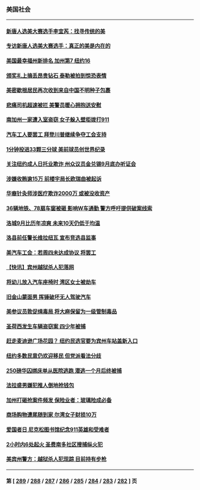 ### 美国社会
---
#### [新唐人选美大赛选手李宜芮：找寻传统的美](../../pages/ncid1078160/n14073403.md) 
#### [专访新唐人选美大赛选手：真正的美是内在的](../../pages/ncid1078160/n14072611.md) 
#### [美国最幸福州新排名 加州第7 纽约16](../../pages/ncid1078160/n14074026.md) 
#### [颁奖礼上搞丢昂贵钻石 泰勒被拍到惊恐表情](../../pages/ncid1078160/n14073947.md) 
#### [美密歇根居民再次收到来自中国不明种子包裹](../../pages/ncid1078160/n14073967.md) 
#### [悲痛司机超速被拦 美警员暖心拥抱送安慰](../../pages/ncid1078160/n14073643.md) 
#### [南加州一家遭入室盗窃 女子躲入壁柜拨打911](../../pages/ncid1078160/n14073991.md) 
#### [汽车工人要罢工 拜登川普继续争夺工会支持](../../pages/ncid1078160/n14073648.md) 
#### [1分钟投进33颗三分球 美前球员创世界纪录](../../pages/ncid1078160/n14073446.md) 
#### [关注纽约成人日托业欺诈 州众议员金兑锡9月底办听证会](../../pages/ncid1078160/n14073511.md) 
#### [涉嫌收贿逾15万 前楼宇局长欧瑞曲被起诉](../../pages/ncid1078160/n14073513.md) 
#### [华裔针灸师涉医疗欺诈2000万 或被没收资产](../../pages/ncid1078160/n14073450.md) 
#### [36辆地铁、78扇车窗被砸 影响W车通勤 警方呼吁提供破案线索](../../pages/ncid1078160/n14073452.md) 
#### [洛城9月比历年凉爽 未来10天仍低于均温](../../pages/ncid1078160/n14073456.md) 
#### [洛县前任警长维拉纽瓦 宣布竞选县监事](../../pages/ncid1078160/n14073273.md) 
#### [美汽车工会：若周四未达成协议 将罢工](../../pages/ncid1078160/n14073103.md) 
#### [【快讯】宾州越狱杀人犯落网](../../pages/ncid1078160/n14073064.md) 
#### [将幼儿放入汽车座椅时 湾区女士被劫车](../../pages/ncid1078160/n14072814.md) 
#### [旧金山蒙面男 挥锤破坏无人驾驶汽车](../../pages/ncid1078160/n14072772.md) 
#### [美参议员敦促缉毒局 将大麻保留为一级管制毒品](../../pages/ncid1078160/n14072755.md) 
#### [圣荷西发生车辆盗窃案 四少年被捕](../../pages/ncid1078160/n14072689.md) 
#### [赶走麦迪逊广场花园？ 纽约民选官要为宾州车站盖新入口](../../pages/ncid1078160/n14072656.md) 
#### [纽约多数民意仍欢迎移民 但党派看法分歧](../../pages/ncid1078160/n14072649.md) 
#### [250磅华囚绑床单从医院逃跑 潜逃一个月后终被捕](../../pages/ncid1078160/n14072652.md) 
#### [法拉盛男嫌犯推人倒地抢钱包](../../pages/ncid1078160/n14072638.md) 
#### [加州打砸抢案件频发 保险业者：玻璃险成必备](../../pages/ncid1078160/n14072554.md) 
#### [商场购物遭尾随到家 尔湾女子财损10万](../../pages/ncid1078160/n14072517.md) 
#### [爱国者日 尼克松图书馆纪念911英雄和受难者](../../pages/ncid1078160/n14072413.md) 
#### [2小时内6处起火 圣费南多社区搜捕纵火犯](../../pages/ncid1078160/n14072501.md) 
#### [美宾州警方：越狱杀人犯现踪 目前持有步枪](../../pages/ncid1078160/n14072319.md) 

---
#### 第 [ [289](./289.md) / [288](./288.md) / [287](./287.md) / [286](./286.md) / [285](./285.md) / [284](./284.md) / [283](./283.md) / [282](./282.md) ] 页
